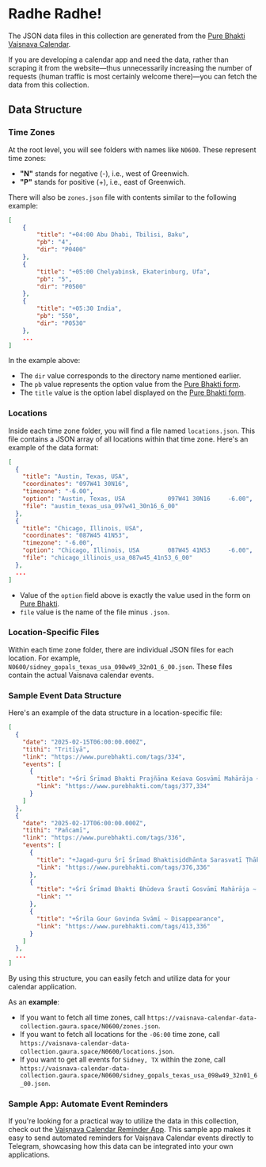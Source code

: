 # Radhe Radhe!

The JSON data files in this collection are generated from the [Pure Bhakti Vaisnava Calendar](https://www.purebhakti.com/resources/vaisnava-calendar).

If you are developing a calendar app and need the data, rather than scraping it from the website—thus unnecessarily increasing the number of requests (human traffic is most certainly welcome there)—you can fetch the data from this collection.

## Data Structure

### Time Zones

At the root level, you will see folders with names like `N0600`. These represent time zones:
- **"N"** stands for negative (-), i.e., west of Greenwich.
- **"P"** stands for positive (+), i.e., east of Greenwich.

There will also be `zones.json` file with contents similar to the following example:

```json
[
    {
        "title": "+04:00 Abu Dhabi, Tbilisi, Baku",
        "pb": "4",
        "dir": "P0400"
    },
    {
        "title": "+05:00 Chelyabinsk, Ekaterinburg, Ufa",
        "pb": "5",
        "dir": "P0500"
    },
    {
        "title": "+05:30 India",
        "pb": "550",
        "dir": "P0530"
    },
    ...
]

```

In the example above:  

- The `dir` value corresponds to the directory name mentioned earlier.
- The `pb` value represents the option value from the [Pure Bhakti form](https://www.purebhakti.com/resources/vaisnava-calendar).
- The `title` value is the option label displayed on the [Pure Bhakti form](https://www.purebhakti.com/resources/vaisnava-calendar).

### Locations

Inside each time zone folder, you will find a file named `locations.json`. This file contains a JSON array of all locations within that time zone. Here's an example of the data format:

```json
[
  {
    "title": "Austin, Texas, USA",
    "coordinates": "097W41 30N16",
    "timezone": "-6.00",
    "option": "Austin, Texas, USA            097W41 30N16     -6.00",
    "file": "austin_texas_usa_097w41_30n16_6_00"
  },
  {
    "title": "Chicago, Illinois, USA",
    "coordinates": "087W45 41N53",
    "timezone": "-6.00",
    "option": "Chicago, Illinois, USA        087W45 41N53     -6.00",
    "file": "chicago_illinois_usa_087w45_41n53_6_00"
  },
  ...
]

```
- Value of the `option` field above is exactly the value used in the form on [Pure Bhakti](https://www.purebhakti.com/resources/vaisnava-calendar).
- `file` value is the name of the file minus `.json`.

### Location-Specific Files

Within each time zone folder, there are individual JSON files for each location. For example, `N0600/sidney_gopals_texas_usa_098w49_32n01_6_00.json`. These files contain the actual Vaisnava calendar events.

### Sample Event Data Structure

Here's an example of the data structure in a location-specific file:

```json
[
  {
    "date": "2025-02-15T06:00:00.000Z",
    "tithi": "Tritīyā",
    "link": "https://www.purebhakti.com/tags/334",
    "events": [
      {
        "title": "+Śrī Śrīmad Bhakti Prajñāna Keśava Gosvāmī Mahārāja ~ Appearance",
        "link": "https://www.purebhakti.com/tags/377,334"
      }
    ]
  },
  {
    "date": "2025-02-17T06:00:00.000Z",
    "tithi": "Pañcamī",
    "link": "https://www.purebhakti.com/tags/336",
    "events": [
      {
        "title": "+Jagad-guru Śrī Śrīmad Bhaktisiddhānta Sarasvatī Ṭhākura Prabhupāda ~ Appearance",
        "link": "https://www.purebhakti.com/tags/376,336"
      },
      {
        "title": "+Śrī Śrīmad Bhakti Bhūdeva Śrautī Gosvāmī Mahārāja ~ Appearance",
        "link": ""
      },
      {
        "title": "+Śrīla Gour Govinda Svāmī ~ Disappearance",
        "link": "https://www.purebhakti.com/tags/413,336"
      }
    ]
  },
  ...
]

```

By using this structure, you can easily fetch and utilize data for your calendar application.

As an **example**:

- If you want to fetch all time zones, call `https://vaisnava-calendar-data-collection.gaura.space/N0600/zones.json`.
- If you want to fetch all locations for the `-06:00` time zone, call `https://vaisnava-calendar-data-collection.gaura.space/N0600/locations.json`.
- If you want to get all events for `Sidney, TX` within the zone, call `https://vaisnava-calendar-data-collection.gaura.space/N0600/sidney_gopals_texas_usa_098w49_32n01_6_00.json`.

### Sample App: Automate Event Reminders

If you're looking for a practical way to utilize the data in this collection, check out the [Vaiṣṇava Calendar Reminder App](https://github.com/gauracreative/vcalapp). This sample app makes it easy to send automated reminders for Vaiṣṇava Calendar events directly to Telegram, showcasing how this data can be integrated into your own applications.
